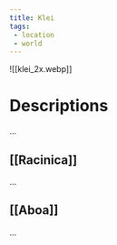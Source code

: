 ```yaml
---
title: Klei
tags:
 - location
 - world
---
```

![[klei_2x.webp]]
# Descriptions
...

## [[Racinica]]
...

## [[Aboa]]
...

